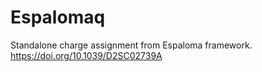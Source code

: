 # Espalomaq
Standalone charge assignment from Espaloma framework. https://doi.org/10.1039/D2SC02739A
